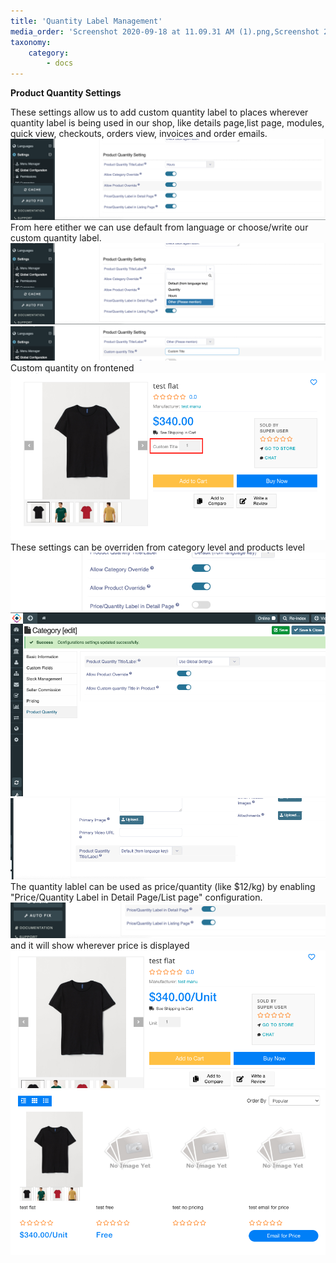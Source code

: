```yaml
---
title: 'Quantity Label Management'
media_order: 'Screenshot 2020-09-18 at 11.09.31 AM (1).png,Screenshot 2020-09-18 at 11.08.24 AM.png,Screenshot 2020-09-18 at 11.05.58 AM (1).png,Screenshot 2020-09-18 at 10.56.57 AM (1).png,Screenshot 2020-09-18 at 11.01.13 AM (1).png,Screenshot 2020-09-18 at 10.59.52 AM (1).png,Screenshot 2020-09-18 at 10.41.16 AM (1).png,Screenshot 2020-09-18 at 10.24.58 AM (1).png,Screenshot 2020-09-18 at 10.09.49 AM (1).png,Screenshot 2020-09-18 at 10.40.37 AM (1).png'
taxonomy:
    category:
        - docs
---
```


**Product Quantity Settings**

These settings allow us to add custom quantity label to places wherever quantity label is being used in our shop, like details page,list page, modules,  quick view, checkouts, orders view, invoices and order emails.
![](Screenshot%202020-09-18%20at%2010.09.49%20AM%20%281%29.png)
From here etither we can use default from language or choose/write our custom quantity label.
![](Screenshot%202020-09-18%20at%2010.24.58%20AM%20%281%29.png)
![](Screenshot%202020-09-18%20at%2010.40.37%20AM%20%281%29.png)
Custom quantity on frontened
![](Screenshot%202020-09-18%20at%2010.41.16%20AM%20%281%29.png)
These settings can be overriden from category level and products level
![](Screenshot%202020-09-18%20at%2010.56.57%20AM%20%281%29.png)
![](Screenshot%202020-09-18%20at%2010.59.52%20AM%20%281%29.png)
![](Screenshot%202020-09-18%20at%2011.01.13%20AM%20%281%29.png)
The quantity lablel can be used as price/quantity (like $12/kg) by enabling "Price/Quantity Label in Detail Page/List page" configuration.
![](Screenshot%202020-09-18%20at%2011.05.58%20AM%20%281%29.png)
and it will show wherever price is displayed
![](Screenshot%202020-09-18%20at%2011.08.24%20AM.png)
![](Screenshot%202020-09-18%20at%2011.09.31%20AM%20%281%29.png)
